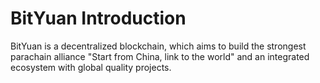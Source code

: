 # BitYuan Introduction   
 
BitYuan is a decentralized blockchain, which aims to build the strongest parachain alliance "Start from China, link to the world" and an integrated ecosystem with global quality projects.
